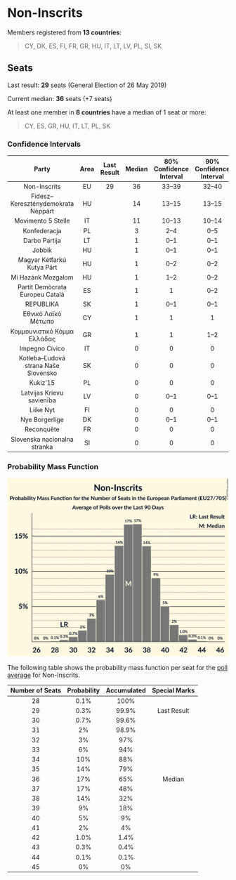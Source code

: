 # Non-Inscrits

Members registered from **13 countries**:

> CY, DK, ES, FI, FR, GR, HU, IT, LT, LV, PL, SI, SK

## Seats

Last result: **29** seats (General Election of 26 May 2019)

Current median: **36** seats (+7 seats)

At least one member in **8 countries** have a median of 1 seat or more:

> CY, ES, GR, HU, IT, LT, PL, SK

### Confidence Intervals

| Party | Area | Last Result | Median | 80% Confidence Interval | 90% Confidence Interval | 95% Confidence Interval | 99% Confidence Interval |
|:-----:|:----:|:-----------:|:------:|:-----------------------:|:-----------------------:|:-----------------------:|:-----------------------:|
| Non-Inscrits | EU | 29 | 36 | 33–39 | 32–40 | 31–41 | 30–42 |
| Fidesz–Kereszténydemokrata Néppárt | HU | | 14 | 13–15 | 13–15 | 13–16 | 12–16 |
| Movimento 5 Stelle | IT | | 11 | 10–13 | 10–14 | 9–15 | 8–15 |
| Konfederacja | PL | | 3 | 2–4 | 0–5 | 0–5 | 0–6 |
| Darbo Partija | LT | | 1 | 0–1 | 0–1 | 0–1 | 0–1 |
| Jobbik | HU | | 1 | 0–1 | 0–1 | 0–1 | 0–2 |
| Magyar Kétfarkú Kutya Párt | HU | | 1 | 0–2 | 0–2 | 0–2 | 0–2 |
| Mi Hazánk Mozgalom | HU | | 1 | 1–2 | 0–2 | 0–2 | 0–2 |
| Partit Demòcrata Europeu Català | ES | | 1 | 1 | 0–2 | 0–2 | 0–2 |
| REPUBLIKA | SK | | 1 | 0–1 | 0–1 | 0–2 | 0–2 |
| Εθνικό Λαϊκό Μέτωπο | CY | | 1 | 1 | 1 | 1 | 1 |
| Κομμουνιστικό Κόμμα Ελλάδας | GR | | 1 | 1 | 1–2 | 1–2 | 1–2 |
| Impegno Civico | IT | | 0 | 0 | 0 | 0 | 0 |
| Kotleba–Ľudová strana Naše Slovensko | SK | | 0 | 0 | 0 | 0 | 0 |
| Kukiz’15 | PL | | 0 | 0 | 0 | 0 | 0–3 |
| Latvijas Krievu savienība | LV | | 0 | 0–1 | 0–1 | 0–1 | 0–1 |
| Liike Nyt | FI | | 0 | 0 | 0 | 0 | 0 |
| Nye Borgerlige | DK | | 0 | 0–1 | 0–1 | 0–1 | 0–1 |
| Reconquête | FR | | 0 | 0 | 0 | 0 | 0 |
| Slovenska nacionalna stranka | SI | | 0 | 0 | 0 | 0 | 0 |

### Probability Mass Function

![Graph with seats probability mass function not yet produced](average-2022-09-30-seats-pmf-non-inscrits.png "Seats Probability Mass Function")

The following table shows the probability mass function per seat for the [poll average](average-2022-09-30.html) for Non-Inscrits.

| Number of Seats | Probability | Accumulated | Special Marks |
|:---------------:|:-----------:|:-----------:|:-------------:|
| 28 | 0.1% | 100% |  |
| 29 | 0.3% | 99.9% | Last Result |
| 30 | 0.7% | 99.6% |  |
| 31 | 2% | 98.9% |  |
| 32 | 3% | 97% |  |
| 33 | 6% | 94% |  |
| 34 | 10% | 88% |  |
| 35 | 14% | 79% |  |
| 36 | 17% | 65% | Median |
| 37 | 17% | 48% |  |
| 38 | 14% | 32% |  |
| 39 | 9% | 18% |  |
| 40 | 5% | 9% |  |
| 41 | 2% | 4% |  |
| 42 | 1.0% | 1.4% |  |
| 43 | 0.3% | 0.4% |  |
| 44 | 0.1% | 0.1% |  |
| 45 | 0% | 0% |  |



